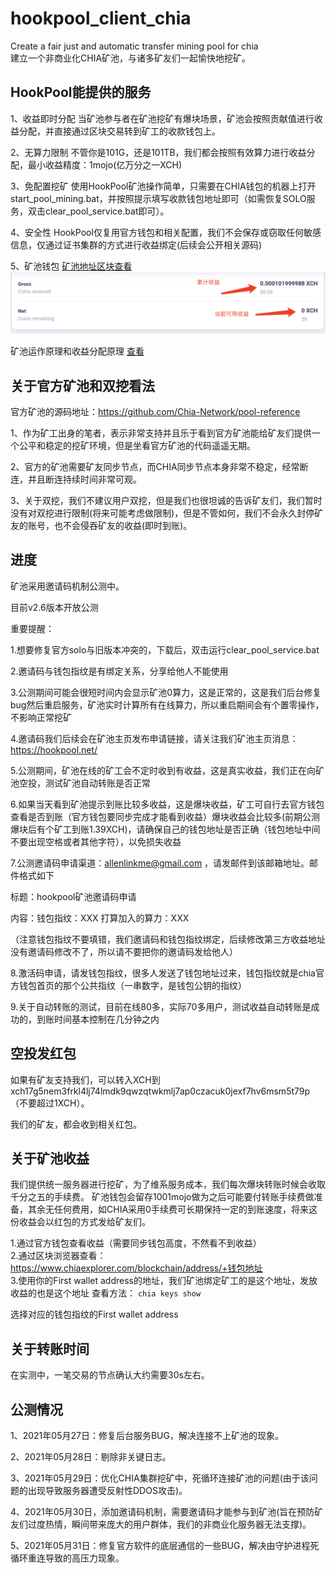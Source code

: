 # hookpool_client_chia
Create a fair just and automatic transfer mining pool for chia  
建立一个非商业化CHIA矿池，与诸多矿友们一起愉快地挖矿。

## HookPool能提供的服务
1、收益即时分配
   当矿池参与者在矿池挖矿有爆块场景，矿池会按照贡献值进行收益分配，并直接通过区块交易转到矿工的收款钱包上。

2、无算力限制
   不管你是101G，还是101TB，我们都会按照有效算力进行收益分配，最小收益精度：1mojo(亿万分之一XCH)

3、免配置挖矿
   使用HookPool矿池操作简单，只需要在CHIA钱包的机器上打开start_pool_mining.bat，并按照提示填写收款钱包地址即可（如需恢复SOLO服务，双击clear_pool_service.bat即可）。
    
4、安全性
   HookPool仅复用官方钱包和相关配置，我们不会保存或窃取任何敏感信息，仅通过证书集群的方式进行收益绑定(后续会公开相关源码)

5、矿池钱包
  [矿池地址区块查看](https://www.chiaexplorer.com/blockchain/address/xch17g5nem3frkl4lj74lmdk9qwzqtwkmlj7ap0czacuk0jexf7hv6msm5t79p)  
  ![avatar](pool_xch.png)

矿池运作原理和收益分配原理 [查看](https://github.com/allenlinkme/hookpool_client_chia/blob/master/pool_detail/pool.md)  

## 关于官方矿池和双挖看法
官方矿池的源码地址：https://github.com/Chia-Network/pool-reference  

1、作为矿工出身的笔者，表示非常支持并且乐于看到官方矿池能给矿友们提供一个公平和稳定的挖矿环境，但是坐看官方矿池的代码遥遥无期。

2、官方的矿池需要矿友同步节点，而CHIA同步节点本身非常不稳定，经常断连，并且断连持续时间非常可观。

3、关于双挖，我们不建议用户双挖，但是我们也很坦诚的告诉矿友们，我们暂时没有对双挖进行限制(将来可能考虑做限制)，但是不管如何，我们不会永久封停矿友的账号，也不会侵吞矿友的收益(即时到账)。

## 进度
矿池采用邀请码机制公测中。

目前v2.6版本开放公测

重要提醒：

1.想要修复官方solo与旧版本冲突的，下载后，双击运行clear_pool_service.bat

2.邀请码与钱包指纹是有绑定关系，分享给他人不能使用

3.公测期间可能会很短时间内会显示矿池0算力，这是正常的，这是我们后台修复bug然后重启服务，矿池实时计算所有在线算力，所以重启期间会有个置零操作，不影响正常挖矿

4.邀请码我们后续会在矿池主页发布申请链接，请关注我们矿池主页消息：https://hookpool.net/

5.公测期间，矿池在线的矿工会不定时收到有收益，这是真实收益，我们正在向矿池空投，测试矿池自动转账是否正常

6.如果当天看到矿池提示到账比较多收益，这是爆块收益，矿工可自行去官方钱包查看是否到账（官方钱包要同步完成才能看到收益）爆块收益会比较多(前期公测爆块后有个矿工到账1.39XCH)，请确保自己的钱包地址是否正确（钱包地址中间不要出现空格或者其他字符），以免损失收益

7.公测邀请码申请渠道：[allenlinkme@gmail.com](mailto:allenlinkme@gmail.com) ，请发邮件到该邮箱地址。邮件格式如下

标题：hookpool矿池邀请码申请

内容：钱包指纹：XXX   打算加入的算力：XXX

（注意钱包指纹不要填错，我们邀请码和钱包指纹绑定，后续修改第三方收益地址没有邀请码修改不了，所以请不要把你的邀请码发给他人）

8.激活码申请，请发钱包指纹，很多人发送了钱包地址过来，钱包指纹就是chia官方钱包首页的那个公共指纹（一串数字，是钱包公钥的指纹）

9.关于自动转账的测试，目前在线80多，实际70多用户，测试收益自动转账是成功的，到账时间基本控制在几分钟之内

## 空投发红包
如果有矿友支持我们，可以转入XCH到xch17g5nem3frkl4lj74lmdk9qwzqtwkmlj7ap0czacuk0jexf7hv6msm5t79p （不要超过1XCH）。

我们的矿友，都会收到相关红包。

## 关于矿池收益
我们提供统一服务器进行挖矿，为了维系服务成本，我们每次爆块转账时候会收取千分之五的手续费。
矿池钱包会留存1001mojo做为之后可能要付转账手续费做准备，其余无任何费用，如CHIA采用0手续费可长期保持一定的到账速度，将来这份收益会以红包的方式发给矿友们。

1.通过官方钱包查看收益（需要同步钱包高度，不然看不到收益）  
2.通过区块浏览器查看：https://www.chiaexplorer.com/blockchain/address/+钱包地址  
3.使用你的First wallet address的地址，我们矿池绑定矿工的是这个地址，发放收益的也是这个地址
 查看方法：
 `chia keys show`

选择对应的钱包指纹的First wallet address

## 关于转账时间
在实测中，一笔交易的节点确认大约需要30s左右。

## 公测情况
1、2021年05月27日：修复后台服务BUG，解决连接不上矿池的现象。

2、2021年05月28日：剔除非关键日志。

3、2021年05月29日：优化CHIA集群挖矿中，死循环连接矿池的问题(由于该问题的出现导致服务器遭受反射性DDOS攻击)。

4、2021年05月30日，添加邀请码机制，需要邀请码才能参与到矿池(旨在预防矿友们过度热情，瞬间带来庞大的用户群体，我们的非商业化服务器无法支撑)。

5、2021年05月31日：修复官方软件的底层通信的一些BUG，解决由守护进程死循环重连导致的高压力现象。
